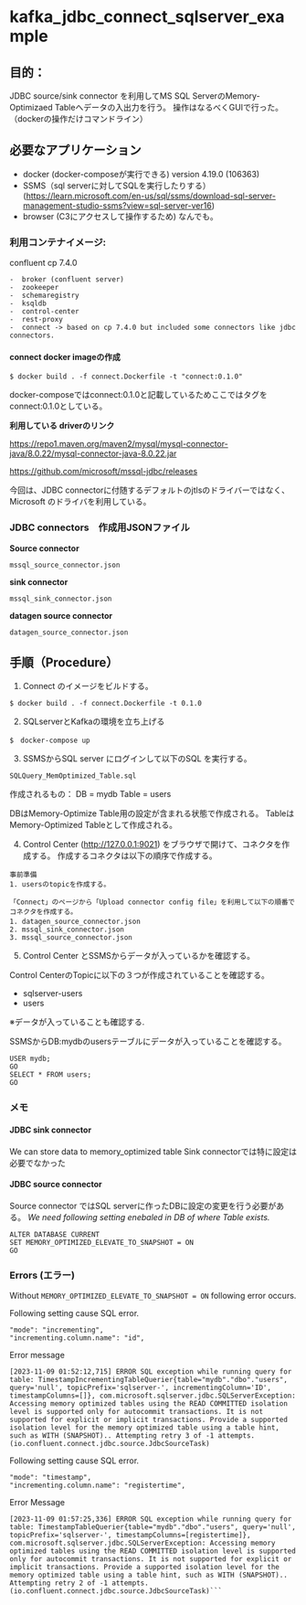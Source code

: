 # kafka_jdbc_connect_sqlserver_example

## 目的：
JDBC source/sink connector を利用してMS SQL ServerのMemory-Optimizaed Tableへデータの入出力を行う。
操作はなるべくGUIで行った。（dockerの操作だけコマンドライン）

## 必要なアプリケーション

- docker (docker-composeが実行できる)  version 4.19.0 (106363)
- SSMS（sql serverに対してSQLを実行したりする）
  (https://learn.microsoft.com/en-us/sql/ssms/download-sql-server-management-studio-ssms?view=sql-server-ver16)
- browser (C3にアクセスして操作するため) なんでも。


### 利用コンテナイメージ:

confluent cp 7.4.0

	-  broker (confluent server)
	-  zookeeper
	-  schemaregistry
	-  ksqldb
	-  control-center
	-  rest-proxy
	-  connect -> based on cp 7.4.0 but included some connectors like jdbc connectors.


#### connect docker imageの作成

```
$ docker build . -f connect.Dockerfile -t "connect:0.1.0"
```
docker-composeではconnect:0.1.0と記載しているためここではタグをconnect:0.1.0としている。


**利用している driverのリンク**

https://repo1.maven.org/maven2/mysql/mysql-connector-java/8.0.22/mysql-connector-java-8.0.22.jar

https://github.com/microsoft/mssql-jdbc/releases

今回は、JDBC connectorに付随するデフォルトのjtlsのドライバーではなく、　Microsoft のドライバを利用している。



### JDBC connectors　作成用JSONファイル

**Source connector**
```
mssql_source_connector.json
```

**sink connector**
```
mssql_sink_connector.json
```

**datagen source connector**
```
datagen_source_connector.json
```


## 手順（Procedure）

1. Connect のイメージをビルドする。
```
$ docker build . -f connect.Dockerfile -t 0.1.0
```

2. SQLserverとKafkaの環境を立ち上げる
```
$　docker-compose up 
```

3. SSMSからSQL server にログインして以下のSQL を実行する。
```
SQLQuery_MemOptimized_Table.sql
```

作成されるもの：
	DB    = mydb
	Table = users

DBはMemory-Optimize Table用の設定が含まれる状態で作成される。
TableはMemory-Optimized Tableとして作成される。


4. Control Center (http://127.0.0.1:9021) をブラウザで開けて、コネクタを作成する。
作成するコネクタは以下の順序で作成する。

```
事前準備
1. usersのtopicを作成する。

「Connect」のページから「Upload connector config file」を利用して以下の順番でコネクタを作成する。
1. datagen_source_connector.json　
2. mssql_sink_connector.json
3. mssql_source_connector.json
```

5. Control Center とSSMSからデータが入っているかを確認する。

Control CenterのTopicに以下の３つが作成されていることを確認する。
- sqlserver-users
- users	

※データが入っていることも確認する.


SSMSからDB:mydbのusersテーブルにデータが入っていることを確認する。
```
USER mydb;
GO
SELECT * FROM users;
GO
```


### メモ

#### JDBC sink connector

We can store data to memory_optimized table
Sink connectorでは特に設定は必要でなかった


#### JDBC source connector

Source connector ではSQL serverに作ったDBに設定の変更を行う必要がある。
*We need following setting enebaled in DB of where Table exists.*

```
ALTER DATABASE CURRENT 
SET MEMORY_OPTIMIZED_ELEVATE_TO_SNAPSHOT = ON
GO
```


### Errors (エラー)

Without `MEMORY_OPTIMIZED_ELEVATE_TO_SNAPSHOT = ON` following error occurs.

Following setting cause SQL error.
```
"mode": "incrementing",
"incrementing.column.name": "id",
```

Error message
```
[2023-11-09 01:52:12,715] ERROR SQL exception while running query for table: TimestampIncrementingTableQuerier{table="mydb"."dbo"."users", query='null', topicPrefix='sqlserver-', incrementingColumn='ID', timestampColumns=[]}, com.microsoft.sqlserver.jdbc.SQLServerException: Accessing memory optimized tables using the READ COMMITTED isolation level is supported only for autocommit transactions. It is not supported for explicit or implicit transactions. Provide a supported isolation level for the memory optimized table using a table hint, such as WITH (SNAPSHOT).. Attempting retry 3 of -1 attempts. (io.confluent.connect.jdbc.source.JdbcSourceTask)
```

Following setting cause SQL error.
```
"mode": "timestamp",
"incrementing.column.name": "registertime",
```

Error Message
```
[2023-11-09 01:57:25,336] ERROR SQL exception while running query for table: TimestampTableQuerier{table="mydb"."dbo"."users", query='null', topicPrefix='sqlserver-', timestampColumns=[registertime]}, com.microsoft.sqlserver.jdbc.SQLServerException: Accessing memory optimized tables using the READ COMMITTED isolation level is supported only for autocommit transactions. It is not supported for explicit or implicit transactions. Provide a supported isolation level for the memory optimized table using a table hint, such as WITH (SNAPSHOT).. Attempting retry 2 of -1 attempts. (io.confluent.connect.jdbc.source.JdbcSourceTask)```
```




